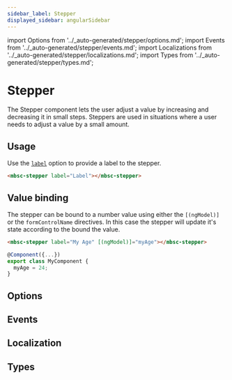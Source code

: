 ```yaml
---
sidebar_label: Stepper
displayed_sidebar: angularSidebar
---
```


import Options from '../\_auto-generated/stepper/options.md';
import Events from '../\_auto-generated/stepper/events.md';
import Localizations from '../\_auto-generated/stepper/localizations.md';
import Types from '../\_auto-generated/stepper/types.md';

# Stepper

The Stepper component lets the user adjust a value by increasing and decreasing it in small steps.
Steppers are used in situations where a user needs to adjust a value by a small amount.

## Usage

Use the [`label`](#opt-label) option to provide a label to the stepper.

```html
<mbsc-stepper label="Label"></mbsc-stepper>
```

## Value binding

The stepper can be bound to a number value using either the `[(ngModel)]` or the `formControlName` directives. In this case the stepper will update it's state according to the bound the value.

```html
<mbsc-stepper label="My Age" [(ngModel)]="myAge"></mbsc-stepper>
```
```ts
@Component({...})
export class MyComponent {
  myAge = 24;
}
```

<div className="option-list">

## Options

<Options />

## Events

<Events />

## Localization

<Localizations />

## Types

<Types />

</div>
